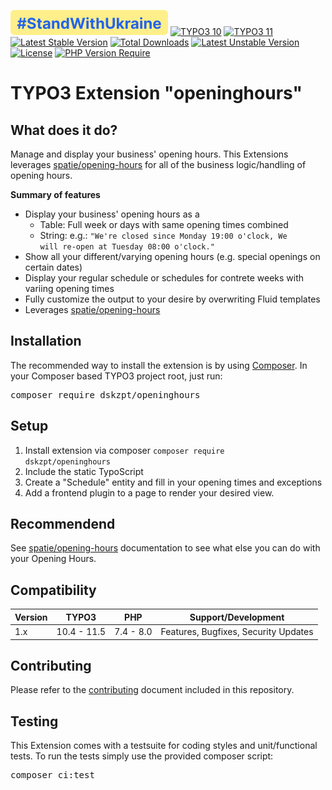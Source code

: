[![StandWithUkraine](https://raw.githubusercontent.com/vshymanskyy/StandWithUkraine/main/badges/StandWithUkraine.svg)](https://github.com/vshymanskyy/StandWithUkraine/blob/main/docs/README.md)
[![TYPO3 10](https://img.shields.io/badge/TYPO3-10-orange.svg)](https://get.typo3.org/version/10)
[![TYPO3 11](https://img.shields.io/badge/TYPO3-11-orange.svg)](https://get.typo3.org/version/11)
[![Latest Stable Version](http://poser.pugx.org/dskzpt/openinghours/v)](https://packagist.org/packages/dskzpt/openinghours) [![Total Downloads](http://poser.pugx.org/dskzpt/openinghours/downloads)](https://packagist.org/packages/dskzpt/openinghours) [![Latest Unstable Version](http://poser.pugx.org/dskzpt/openinghours/v/unstable)](https://packagist.org/packages/dskzpt/openinghours) [![License](http://poser.pugx.org/dskzpt/openinghours/license)](https://packagist.org/packages/dskzpt/openinghours) [![PHP Version Require](http://poser.pugx.org/dskzpt/openinghours/require/php)](https://packagist.org/packages/dskzpt/openinghours)

TYPO3 Extension "openinghours"
=================================

## What does it do?

Manage and display your business' opening hours.
This Extensions leverages [spatie/opening-hours](https://github.com/spatie/opening-hours) for
all of the business logic/handling of opening hours.

**Summary of features**

* Display your business' opening hours as a
    * Table: Full week or days with same opening times combined
    * String: e.g.: <code>"We're closed since Monday 19:00 o'clock, We will re-open at Tuesday 08:00 o'clock."</code>
* Show all your different/varying opening hours (e.g. special openings on
  certain dates)
* Display your regular schedule or schedules for contrete weeks with variing
  opening times
* Fully customize the output to your desire by overwriting Fluid templates
* Leverages [spatie/opening-hours](https://github.com/spatie/opening-hours)

## Installation

The recommended way to install the extension is by
using [Composer](https://getcomposer.org/). In your Composer based TYPO3 project
root, just run:
<pre>composer require dskzpt/openinghours</pre>

## Setup

1. Install extension via composer <code>composer require dskzpt/openinghours</code>
2. Include the static TypoScript
3. Create a "Schedule" entity and fill in your opening times and exceptions
4. Add a frontend plugin to a page to render your desired view.

## Recommendend

See [spatie/opening-hours](https://github.com/spatie/opening-hours) documentation to see what else you can do with your Opening Hours.

## Compatibility

| Version | TYPO3       | PHP       | Support/Development                  |
|---------|-------------|-----------|--------------------------------------|
| 1.x     | 10.4 - 11.5 | 7.4 - 8.0 | Features, Bugfixes, Security Updates |

## Contributing

Please refer to the [contributing](CONTRIBUTING.md) document included in this
repository.

## Testing

This Extension comes with a testsuite for coding styles and unit/functional
tests. To run the tests simply use the provided composer script:

<pre>composer ci:test</pre>
